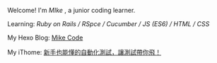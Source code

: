 Welcome! I'm <em> MIke </em>, a junior coding learner.

Learning:
<em> Ruby on Rails / RSpce / Cucumber / JS (ES6) / HTML / CSS </em>

<i class="fa-brands fa-blogger"></i> My Hexo Blog: <a href="https://wl02599509.github.io/"> Mike Code </a>

My iThome: <a href="https://ithelp.ithome.com.tw/users/20149089/ironman/4955"> 新手也能懂的自動化測試，讓測試帶你飛！</a>
